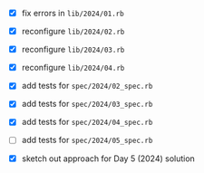 - [x] fix errors in `lib/2024/01.rb`
- [x] reconfigure `lib/2024/02.rb`
- [x] reconfigure `lib/2024/03.rb`
- [x] reconfigure `lib/2024/04.rb`
- [x] add tests for `spec/2024/02_spec.rb`
- [x] add tests for `spec/2024/03_spec.rb`
- [x] add tests for `spec/2024/04_spec.rb`

- [ ] add tests for `spec/2024/05_spec.rb`
- [x] sketch out approach for Day 5 (2024) solution